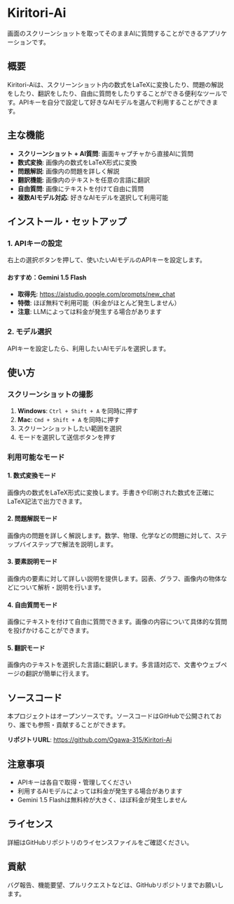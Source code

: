 # Kiritori-Ai

画面のスクリーンショットを取ってそのままAIに質問することができるアプリケーションです。

## 概要

Kiritori-Aiは、スクリーンショット内の数式をLaTeXに変換したり、問題の解説をしたり、翻訳をしたり、自由に質問をしたりすることができる便利なツールです。APIキーを自分で設定して好きなAIモデルを選んで利用することができます。

## 主な機能

- **スクリーンショット + AI質問**: 画面キャプチャから直接AIに質問
- **数式変換**: 画像内の数式をLaTeX形式に変換
- **問題解説**: 画像内の問題を詳しく解説
- **翻訳機能**: 画像内のテキストを任意の言語に翻訳
- **自由質問**: 画像にテキストを付けて自由に質問
- **複数AIモデル対応**: 好きなAIモデルを選択して利用可能

## インストール・セットアップ

### 1. APIキーの設定

右上の選択ボタンを押して、使いたいAIモデルのAPIキーを設定します。

#### おすすめ：Gemini 1.5 Flash

- **取得先**: https://aistudio.google.com/prompts/new_chat
- **特徴**: ほぼ無料で利用可能（料金がほとんど発生しません）
- **注意**: LLMによっては料金が発生する場合があります

### 2. モデル選択

APIキーを設定したら、利用したいAIモデルを選択します。

## 使い方

### スクリーンショットの撮影

1. **Windows**: `Ctrl + Shift + A` を同時に押す
2. **Mac**: `Cmd + Shift + A` を同時に押す
3. スクリーンショットしたい範囲を選択
4. モードを選択して送信ボタンを押す

### 利用可能なモード

#### 1. 数式変換モード
画像内の数式をLaTeX形式に変換します。手書きや印刷された数式を正確にLaTeX記法で出力できます。

#### 2. 問題解説モード
画像内の問題を詳しく解説します。数学、物理、化学などの問題に対して、ステップバイステップで解法を説明します。

#### 3. 要素説明モード
画像内の要素に対して詳しい説明を提供します。図表、グラフ、画像内の物体などについて解析・説明を行います。

#### 4. 自由質問モード
画像にテキストを付けて自由に質問できます。画像の内容について具体的な質問を投げかけることができます。

#### 5. 翻訳モード
画像内のテキストを選択した言語に翻訳します。多言語対応で、文書やウェブページの翻訳が簡単に行えます。

## ソースコード

本プロジェクトはオープンソースです。ソースコードはGitHubで公開されており、誰でも参照・貢献することができます。

**リポジトリURL**: https://github.com/Ogawa-315/Kiritori-Ai

## 注意事項

- APIキーは各自で取得・管理してください
- 利用するAIモデルによっては料金が発生する場合があります
- Gemini 1.5 Flashは無料枠が大きく、ほぼ料金が発生しません

## ライセンス

詳細はGitHubリポジトリのライセンスファイルをご確認ください。

## 貢献

バグ報告、機能要望、プルリクエストなどは、GitHubリポジトリまでお願いします。